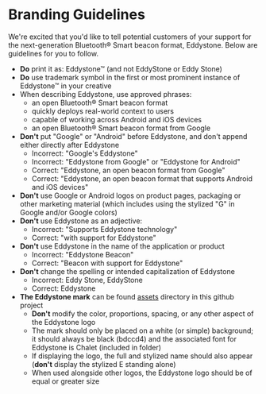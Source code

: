 # Branding Guidelines

We're excited that you'd like to tell potential customers of your support for
the next-generation  Bluetooth® Smart beacon format, Eddystone. Below are guidelines for you
to follow.

- **Do** print it as: Eddystone™ (and not EddyStone or Eddy Stone)
- **Do** use trademark symbol in the first or most prominent instance of Eddystone™
  in your creative
- When describing Eddystone, use approved phrases:
  - an open Bluetooth® Smart beacon format
  - quickly deploys real-world context to users
  - capable of working across Android and iOS devices
  - an open Bluetooth® Smart beacon format from Google
- **Don't** put "Google" or "Android" before Eddystone, and don't append either
  directly after Eddystone
  - Incorrect: "Google's Eddystone"
  - Incorrect: "Eddystone from Google" or "Eddystone for Android"
  - Correct: "Eddystone, an open beacon format from Google"
  - Correct: "Eddystone, an open beacon format that supports Android and iOS devices"
- **Don't** use Google or Android logos on product pages, packaging or other
  marketing material (which includes using the stylized "G" in Google and/or
  Google colors)
- **Don't** use Eddystone as an adjective:
  - Incorrect: "Supports Eddystone technology"
  - Correct: "with support for Eddystone"
- **Don't** use Eddystone in the name of the application or product
  - Incorrect: "Eddystone Beacon"
  - Correct: "Beacon with support for Eddystone"
- **Don't** change the spelling or intended capitalization of Eddystone
  - Incorrect: Eddy Stone, EddyStone
  - Correct: Eddystone
- **The Eddystone mark** can be found [assets](assets/) directory in this github project
  - **Don't** modify the color, proportions, spacing, or any other aspect of the
    Eddystone logo
  - The mark should only be placed on a white (or simple) background; it should
    always be black (bdccd4) and the associated font for Eddystone is Chalet
    (included in folder)
  - If displaying the logo, the full and stylized name should also appear
    (**don't** display the stylized E standing alone)
  - When used alongside other logos, the Eddystone logo should be of equal or
    greater size
